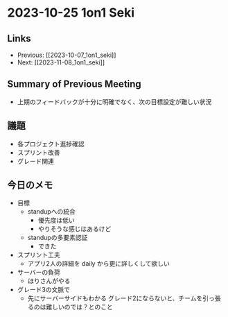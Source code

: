 # 2023-10-25 1on1 Seki

## Links

- Previous: [[2023-10-07_1on1_seki]]
- Next: [[2023-11-08_1on1_seki]]

## Summary of Previous Meeting

- 上期のフィードバックが十分に明確でなく、次の目標設定が難しい状況

## 議題

- 各プロジェクト進捗確認
- スプリント改善
- グレード関連

## 今日のメモ

- 目標
  - standupへの統合
    - 優先度は低い
    - やりそうな感じはあるけど
  - standupの多要素認証
    - できた
- スプリント工夫
  - アプリ2人の詳細を daily から更に詳しくして欲しい
- サーバーの負荷
  - ほりさんがやる
- グレード3の文脈で
  - 先にサーバーサイドもわかる グレード2にならないと、チームを引っ張るのは難しいのでは？とのこと